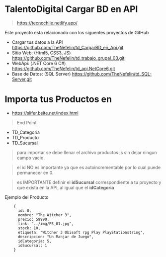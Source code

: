 # TalentoDigital Cargar BD en API
> https://tecnochile.netlify.app/

Este proyecto esta relacionado con los siguentes proyectos de GitHub

* Cargar tus datos a la API
    https://github.com/TheNefelin/td_CargarBD_en_Api.git
* Sitio Web: (Html5, CSS3, JS)
	https://github.com/TheNefelin/td_trabajo_grupal_03.git
* WebApi: (.NET Core 6 C#)
    https://github.com/TheNefelin/td_api.NetCore6.git
* Base de Datos: (SQL Server)
	https://github.com/TheNefelin/td_SQL-Server.git

# Importa tus Productos en
* https://slifer.bsite.net/index.html

> End Point
* TD_Categoria
* TD_Producto
* TD_Sucursal

> para importar se debe llenar el archivo productos.js sin dejar ningun campo vacio.

> el id NO es importante ya que es autoincrementable por lo cual puede permanecer en 0.

> es IMPORTANTE definir el **idSucursal** correspondiente a tu proyecto y que exista en la API, al igual que el **idCategoria**

Ejemplo del Producto
```
    {
      id: 0,
      nombre: "The Witcher 3",
      precio: 59990,
      link: "../img/PS_01.jpg",
      stock: 10,
      etiqueta: "Witcher 3 Ubisoft rpg Play PlayStationstring",
      descripcion: "Un Manjar de Juego",
      idCategoria: 5,
      idSucursal: 1
    }
```

